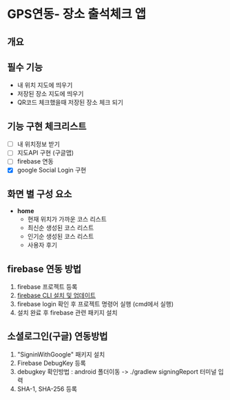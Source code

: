 # GPS연동- 장소 출석체크 앱

## 개요

## 필수 기능

- 내 위치 지도에 띄우기
- 저장된 장소 지도에 띄우기
- QR코드 체크했을때 저장된 장소 체크 되기

## 기능 구현 체크리스트

- [ ] 내 위치정보 받기
- [ ] 지도API 구현 (구글맵)
- [ ] firebase 연동
- [x] google Social Login 구현

## 화면 별 구성 요소

- **home**
  - 현재 위치가 가까운 코스 리스트
  - 최신순 생성된 코스 리스트
  - 인기순 생성된 코스 리스트
  - 사용자 후기

## firebase 연동 방법

1. firebase 프로젝트 등록
2. [firebase CLI 설치 및 업데이트](https://firebase.google.com/docs/cli?hl=ko#install-cli-windows)
3. firebase login 확인 후 프로젝트 명령어 실행 (cmd에서 실행)
4. 설치 완료 후 firebase 관련 패키지 설치

## 소셜로그인(구글) 연동방법

1. "SigninWithGoogle" 패키지 설치
2. Firebase DebugKey 등록
3. debugkey 확인방법 : android 폴더이동 -> ./gradlew signingReport 터미널 입력
4. SHA-1, SHA-256 등록